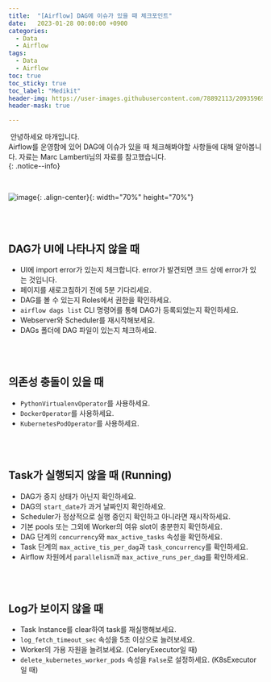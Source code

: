 ```yaml
---
title:  "[Airflow] DAG에 이슈가 있을 때 체크포인트"
date:   2023-01-28 00:00:00 +0900
categories:
  - Data
  - Airflow
tags:
  - Data
  - Airflow
toc: true
toc_sticky: true
toc_label: "Medikit"
header-img: https://user-images.githubusercontent.com/78892113/209359696-bdb63ef2-8e14-41f2-8e04-2c29049aeabf.png
header-mask: true

---
```


&nbsp;안녕하세요 마개입니다.  
Airflow를 운영함에 있어 DAG에 이슈가 있을 때 체크해봐야할 사항들에 대해 알아봅니다. 자료는 Marc Lamberti님의 자료를 참고했습니다.  
{: .notice--info}

<br>

![image](https://user-images.githubusercontent.com/78892113/209359696-bdb63ef2-8e14-41f2-8e04-2c29049aeabf.png){: .align-center}{: width="70%" height="70%"} 

<br><br>

## DAG가 UI에 나타나지 않을 때 

* UI에 import error가 있는지 체크합니다. error가 발견되면 코드 상에 error가 있는 것입니다.
* 페이지를 새로고침하기 전에 5분 기다리세요.
* DAG를 볼 수 있는지 Roles에서 권한을 확인하세요.
* `airflow dags list` CLI 명령어를 통해 DAG가 등록되었는지 확인하세요.
* Webserver와 Scheduler를 재시작해보세요.
* DAGs 폴더에 DAG 파일이 있는지 체크하세요.

<br><br>

## 의존성 충돌이 있을 때 

* `PythonVirtualenvOperator`를 사용하세요.
* `DockerOperator`를 사용하세요.
* `KubernetesPodOperator`를 사용하세요.

<br><br>

## Task가 실행되지 않을 때 (Running)

* DAG가 중지 상태가 아닌지 확인하세요.
* DAG의 `start_date`가 과거 날짜인지 확인하세요.
* Scheduler가 정상적으로 실행 중인지 확인하고 아니라면 재시작하세요.
* 기본 pools 또는 그외에 Worker의 여유 slot이 충분한지 확인하세요.
* DAG 단계의 `concurrency`와 `max_active_tasks` 속성을 확인하세요.
* Task 단계의 `max_active_tis_per_dag`과 `task_concurrency`를 확인하세요.
* Airflow 차원에서 `parallelism`과 `max_active_runs_per_dag`를 확인하세요.

<br><br>

## Log가 보이지 않을 때 

* Task Instance를 clear하여 task를 재실행해보세요.
* `log_fetch_timeout_sec` 속성을 5초 이상으로 늘려보세요.
* Worker의 가용 자원을 늘려보세요. (CeleryExecutor일 때)
* `delete_kubernetes_worker_pods` 속성을 `False`로 설정하세요. (K8sExecutor일 때)